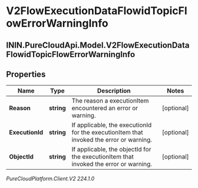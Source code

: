 # V2FlowExecutionDataFlowidTopicFlowErrorWarningInfo

## ININ.PureCloudApi.Model.V2FlowExecutionDataFlowidTopicFlowErrorWarningInfo

## Properties

|Name | Type | Description | Notes|
|------------ | ------------- | ------------- | -------------|
| **Reason** | **string** | The reason a executionItem encountered an error or warning. | [optional] |
| **ExecutionId** | **string** | If applicable, the executionId for the executionItem that invoked the error or warning. | [optional] |
| **ObjectId** | **string** | If applicable, the objectId for the executionItem that invoked the error or warning. | [optional] |



_PureCloudPlatform.Client.V2 224.1.0_
